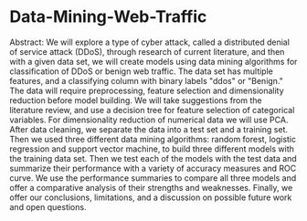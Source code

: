 # Data-Mining-Web-Traffic
Abstract:  We will explore a type of cyber attack, called a distributed denial of service attack (DDoS), through research of current literature, and then with a given data set, we will create models using data mining algorithms for classification of DDoS or benign web traffic. The data set has multiple features, and a classifying column with binary labels "ddos" or "Benign." The data will require preprocessing, feature selection and dimensionality reduction before model building. We will take suggestions from the literature review, and use a decision tree for feature selection of categorical variables. For dimensionality reduction of numerical data we will use PCA. After data cleaning, we separate the data into a test set and a training set. Then we used three different data mining algorithms: random forest, logistic regression and support vector machine, to build three different models with the training data set. Then we test each of the models with the test data and summarize their performance with a variety of accuracy measures and ROC curve. We use the performance summaries to compare all three models and offer a comparative analysis of their strengths and weaknesses. Finally, we offer our conclusions, limitations, and a discussion on possible future work and open questions.
